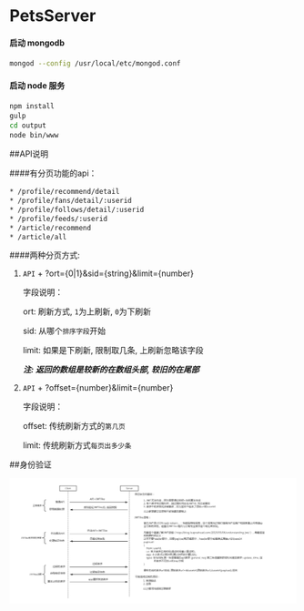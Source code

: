 PetsServer
==========
   
#### 启动 mongodb

``` bash
mongod --config /usr/local/etc/mongod.conf
```

#### 启动 node 服务
``` bash
npm install
gulp
cd output
node bin/www
```

##API说明

####有分页功能的api：

    * /profile/recommend/detail
    * /profile/fans/detail/:userid
    * /profile/follows/detail/:userid
    * /profile/feeds/:userid
    * /article/recommend
    * /article/all

####两种分页方式:

1. `API` + ?ort={0|1}&sid={string}&limit={number}

    字段说明：
    
    ort: 刷新方式, `1`为上刷新, `0`为下刷新
    
    sid: 从哪个`排序字段`开始
    
    limit: 如果是下刷新, 限制取几条, 上刷新忽略该字段
    
    ***注: 返回的数组是较新的在数组头部, 较旧的在尾部***
        
2.  `API` + ?offset={number}&limit={number}

    字段说明：
    
    offset: 传统刷新方式的`第几页` 
    
    limit: 传统刷新方式`每页出多少条`

##身份验证

 ![image](https://github.com/yangfan44777/pet_server/raw/master/aut.png)
